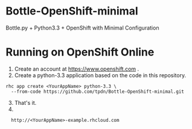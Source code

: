 Bottle-OpenShift-minimal
========================

Bottle.py + Python3.3 + OpenShift with Minimal Configuration

Running on OpenShift Online
===========================
1. Create an account at https://www.openshift.com .
2. Create a python-3.3 application based on the code in this repository.

  ```
  rhc app create <YourAppName> python-3.3 \
    --from-code https://github.com/tpdn/Bottle-OpenShift-minimal.git
  ```
3. That's it.
4. 
  ```
    http://<YourAppName>-example.rhcloud.com
  ```
